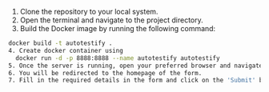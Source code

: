 1. Clone the repository to your local system.
2. Open the terminal and navigate to the project directory.
3. Build the Docker image by running the following command:
  ```bash
  docker build -t autotestify .
4. Create docker container using
    docker run -d -p 8888:8888 --name autotestify autotestify
5. Once the server is running, open your preferred browser and navigate to `localhost:8888`.
6. You will be redirected to the homepage of the form.
7. Fill in the required details in the form and click on the 'Submit' button.